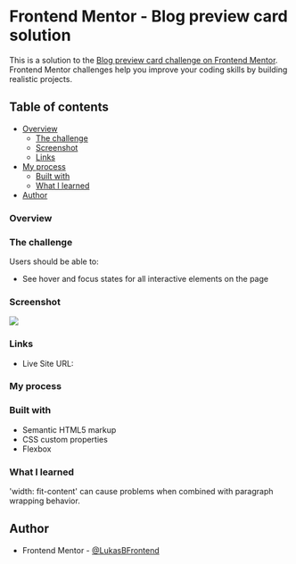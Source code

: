 # Frontend Mentor - Blog preview card solution

This is a solution to the [Blog preview card challenge on Frontend Mentor](https://www.frontendmentor.io/challenges/blog-preview-card-ckPaj01IcS). Frontend Mentor challenges help you improve your coding skills by building realistic projects. 

## Table of contents

- [Overview](#overview)
  - [The challenge](#the-challenge)
  - [Screenshot](#screenshot)
  - [Links](#links)
- [My process](#my-process)
  - [Built with](#built-with)
  - [What I learned](#what-i-learned)
- [Author](#author)

### Overview

### The challenge

Users should be able to:

- See hover and focus states for all interactive elements on the page

### Screenshot

![](.other/solution.jpg)

### Links

- Live Site URL: [](https://lukasbfrontend.github.io/Blog-preview-card/)

### My process

### Built with

- Semantic HTML5 markup
- CSS custom properties
- Flexbox

### What I learned

'width: fit-content' can cause problems when combined with paragraph wrapping behavior.

## Author

- Frontend Mentor - [@LukasBFrontend](https://www.frontendmentor.io/profile/LukasBFrontend)
